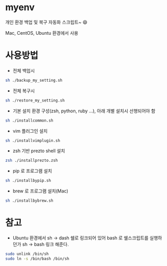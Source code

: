 # myenv
개인 환경 백업 및 복구 자동화 스크립트~ :smile:

Mac, CentOS, Ubuntu 환경에서 사용 

# 사용방법
- 전체 백업시
```bash
sh ./backup_my_setting.sh
```

- 전체 복구시
```bash
sh ./restore_my_setting.sh
```

- 기본 설치 환경 구성(zsh, python, ruby ...), 아래 개별 설치시 선행되어야 함
```bash
sh ./installcommon.sh
```

- vim 플러그인 설치
```bash
sh ./installvimplugin.sh
```

- zsh 기반 prezto shell 설치
```bash
zsh ./installprezto.zsh
```

- pip 로 프로그램 설치
```bash
sh ./installbypip.sh
```

- brew 로 프로그램 설치(Mac)
```bash
sh ./installbybrew.sh
```

# 참고
- Ubuntu 환경에서 sh -> dash 쉘로 링크되어 있어 bash 로 쉘스크립트를 실행하던가 sh -> bash 링크 해준다.
```bash
sudo unlink /bin/sh
sudo ln -s /bin/bash /bin/sh
```
